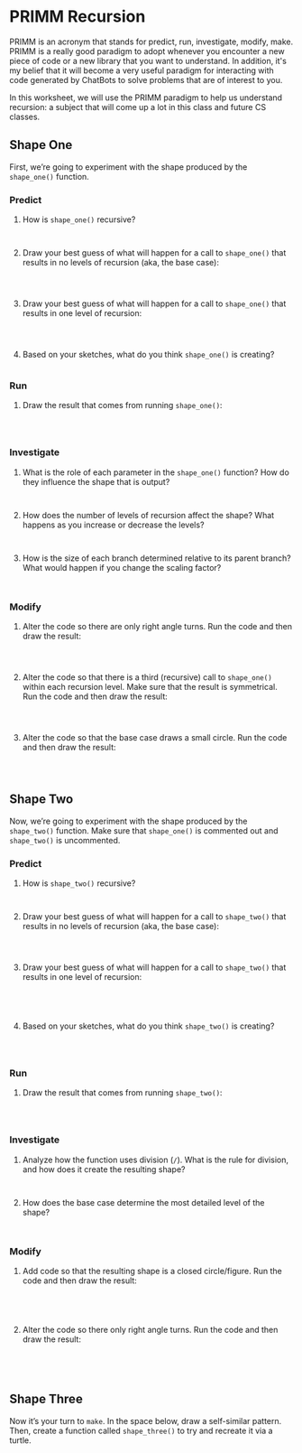# PRIMM Recursion

PRIMM is an acronym that stands for predict, run, investigate, modify, make.
PRIMM is a really good paradigm to adopt whenever you encounter a new piece of
code or a new library that you want to understand. In addition, it's my belief
that it will become a very useful paradigm for interacting with code generated
by ChatBots to solve problems that are of interest to you.

In this worksheet, we will use the PRIMM paradigm to help us understand
recursion: a subject that will come up a lot in this class and future CS
classes.

## Shape One

First, we’re going to experiment with the shape produced by the `shape_one()`
function.

### Predict

1. How is `shape_one()` recursive?
   ```
   
   
   ```
2. Draw your best guess of what will happen for a call to `shape_one()` that
   results in no levels of recursion (aka, the base case):
   ```
   
   

   ```
3. Draw your best guess of what will happen for a call to `shape_one()` that
   results in one level of recursion:
   ```


   
   ```
4. Based on your sketches, what do you think `shape_one()` is creating?
   ```

   ```

### Run

1. Draw the result that comes from running `shape_one()`:
   ```



   ```

### Investigate

1. What is the role of each parameter in the `shape_one()` function? How do
   they influence the shape that is output?
   ```


   ```
2. How does the number of levels of recursion affect the shape? What happens
   as you increase or decrease the levels?
   ```


   ```
3. How is the size of each branch determined relative to its parent branch?
   What would happen if you change the scaling factor?
   ```


   ```

### Modify

1. Alter the code so there are only right angle turns. Run the code and then draw
   the result:
   ```



   ```
2. Alter the code so that there is a third (recursive) call to `shape_one()`
   within each recursion level. Make sure that the result is symmetrical. Run
   the code and then draw the result:
   ```



   ```
3. Alter the code so that the base case draws a small circle. Run the code and
   then draw the result:
   ```



   ```

## Shape Two

Now, we’re going to experiment with the shape produced by the `shape_two()`
function. Make sure that `shape_one()` is commented out and `shape_two()` is
uncommented.

### Predict

1. How is `shape_two()` recursive?
   ```


   ```
2. Draw your best guess of what will happen for a call to `shape_two()` that
   results in no levels of recursion (aka, the base case):
   ```



   ```
3. Draw your best guess of what will happen for a call to `shape_two()` that
   results in one level of recursion:
   ```


 
   ```
4. Based on your sketches, what do you think `shape_two()` is creating?
   ```

 
   ```

### Run

1. Draw the result that comes from running `shape_two()`:
   ```



   ```

### Investigate

1. Analyze how the function uses division (`/`). What is the rule for
   division, and how does it create the resulting shape?
   ```


   ```
2. How does the base case determine the most detailed level of the shape?
   ```


   ```

### Modify

1. Add code so that the resulting shape is a closed circle/figure. Run the code
   and then draw the result:
    ```




    ```
2. Alter the code so there only right angle turns. Run the code and then draw
   the result:
    ```




    ```

## Shape Three

Now it’s your turn to `make`. In the space below, draw a self-similar pattern.
Then, create a function called `shape_three()` to try and recreate it via a
turtle.
